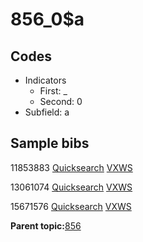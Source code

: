 # 856\_0$a

## Codes

-   Indicators
    -   First: \_
    -   Second: 0
-   Subfield: a

## Sample bibs

11853883 [Quicksearch](https://search.library.yale.edu/catalog/11853883) [VXWS](http://prodorbis.library.yale.edu:7014/vxws/GetHoldingsService?bibId=11853883)

13061074 [Quicksearch](https://search.library.yale.edu/catalog/13061074) [VXWS](http://prodorbis.library.yale.edu:7014/vxws/GetHoldingsService?bibId=13061074)

15671576 [Quicksearch](https://search.library.yale.edu/catalog/15671576) [VXWS](http://prodorbis.library.yale.edu:7014/vxws/GetHoldingsService?bibId=15671576)

**Parent topic:**[856](../../tags/856/856.md)

